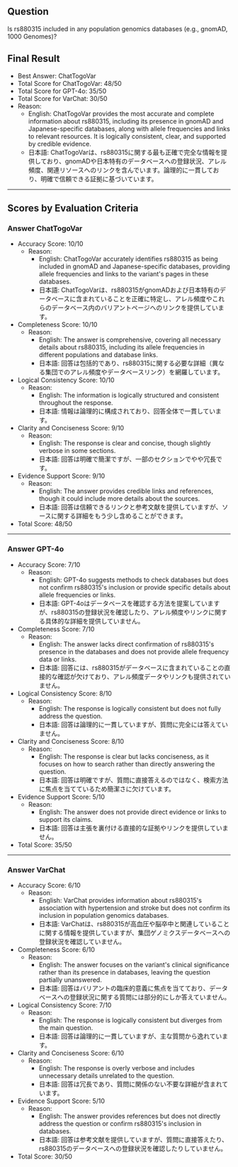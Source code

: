 ## Question

Is rs880315 included in any population genomics databases (e.g., gnomAD, 1000 Genomes)?

## Final Result

- Best Answer: ChatTogoVar
- Total Score for ChatTogoVar: 48/50
- Total Score for GPT-4o: 35/50
- Total Score for VarChat: 30/50
- Reason:
  - English: ChatTogoVar provides the most accurate and complete information about rs880315, including its presence in gnomAD and Japanese-specific databases, along with allele frequencies and links to relevant resources. It is logically consistent, clear, and supported by credible evidence.
  - 日本語: ChatTogoVarは、rs880315に関する最も正確で完全な情報を提供しており、gnomADや日本特有のデータベースへの登録状況、アレル頻度、関連リソースへのリンクを含んでいます。論理的に一貫しており、明確で信頼できる証拠に基づいています。

---

## Scores by Evaluation Criteria

### Answer ChatTogoVar
- Accuracy Score: 10/10
  - Reason: 
    - English: ChatTogoVar accurately identifies rs880315 as being included in gnomAD and Japanese-specific databases, providing allele frequencies and links to the variant's pages in these databases.
    - 日本語: ChatTogoVarは、rs880315がgnomADおよび日本特有のデータベースに含まれていることを正確に特定し、アレル頻度やこれらのデータベース内のバリアントページへのリンクを提供しています。
- Completeness Score: 10/10
  - Reason: 
    - English: The answer is comprehensive, covering all necessary details about rs880315, including its allele frequencies in different populations and database links.
    - 日本語: 回答は包括的であり、rs880315に関する必要な詳細（異なる集団でのアレル頻度やデータベースリンク）を網羅しています。
- Logical Consistency Score: 10/10
  - Reason: 
    - English: The information is logically structured and consistent throughout the response.
    - 日本語: 情報は論理的に構成されており、回答全体で一貫しています。
- Clarity and Conciseness Score: 9/10
  - Reason: 
    - English: The response is clear and concise, though slightly verbose in some sections.
    - 日本語: 回答は明確で簡潔ですが、一部のセクションでやや冗長です。
- Evidence Support Score: 9/10
  - Reason: 
    - English: The answer provides credible links and references, though it could include more details about the sources.
    - 日本語: 回答は信頼できるリンクと参考文献を提供していますが、ソースに関する詳細をもう少し含めることができます。
- Total Score: 48/50

---

### Answer GPT-4o
- Accuracy Score: 7/10
  - Reason: 
    - English: GPT-4o suggests methods to check databases but does not confirm rs880315's inclusion or provide specific details about allele frequencies or links.
    - 日本語: GPT-4oはデータベースを確認する方法を提案していますが、rs880315の登録状況を確認したり、アレル頻度やリンクに関する具体的な詳細を提供していません。
- Completeness Score: 7/10
  - Reason: 
    - English: The answer lacks direct confirmation of rs880315's presence in the databases and does not provide allele frequency data or links.
    - 日本語: 回答には、rs880315がデータベースに含まれていることの直接的な確認が欠けており、アレル頻度データやリンクも提供されていません。
- Logical Consistency Score: 8/10
  - Reason: 
    - English: The response is logically consistent but does not fully address the question.
    - 日本語: 回答は論理的に一貫していますが、質問に完全には答えていません。
- Clarity and Conciseness Score: 8/10
  - Reason: 
    - English: The response is clear but lacks conciseness, as it focuses on how to search rather than directly answering the question.
    - 日本語: 回答は明確ですが、質問に直接答えるのではなく、検索方法に焦点を当てているため簡潔さに欠けています。
- Evidence Support Score: 5/10
  - Reason: 
    - English: The answer does not provide direct evidence or links to support its claims.
    - 日本語: 回答は主張を裏付ける直接的な証拠やリンクを提供していません。
- Total Score: 35/50

---

### Answer VarChat
- Accuracy Score: 6/10
  - Reason: 
    - English: VarChat provides information about rs880315's association with hypertension and stroke but does not confirm its inclusion in population genomics databases.
    - 日本語: VarChatは、rs880315が高血圧や脳卒中と関連していることに関する情報を提供していますが、集団ゲノミクスデータベースへの登録状況を確認していません。
- Completeness Score: 6/10
  - Reason: 
    - English: The answer focuses on the variant's clinical significance rather than its presence in databases, leaving the question partially unanswered.
    - 日本語: 回答はバリアントの臨床的意義に焦点を当てており、データベースへの登録状況に関する質問には部分的にしか答えていません。
- Logical Consistency Score: 7/10
  - Reason: 
    - English: The response is logically consistent but diverges from the main question.
    - 日本語: 回答は論理的に一貫していますが、主な質問から逸れています。
- Clarity and Conciseness Score: 6/10
  - Reason: 
    - English: The response is overly verbose and includes unnecessary details unrelated to the question.
    - 日本語: 回答は冗長であり、質問に関係のない不要な詳細が含まれています。
- Evidence Support Score: 5/10
  - Reason: 
    - English: The answer provides references but does not directly address the question or confirm rs880315's inclusion in databases.
    - 日本語: 回答は参考文献を提供していますが、質問に直接答えたり、rs880315のデータベースへの登録状況を確認したりしていません。
- Total Score: 30/50